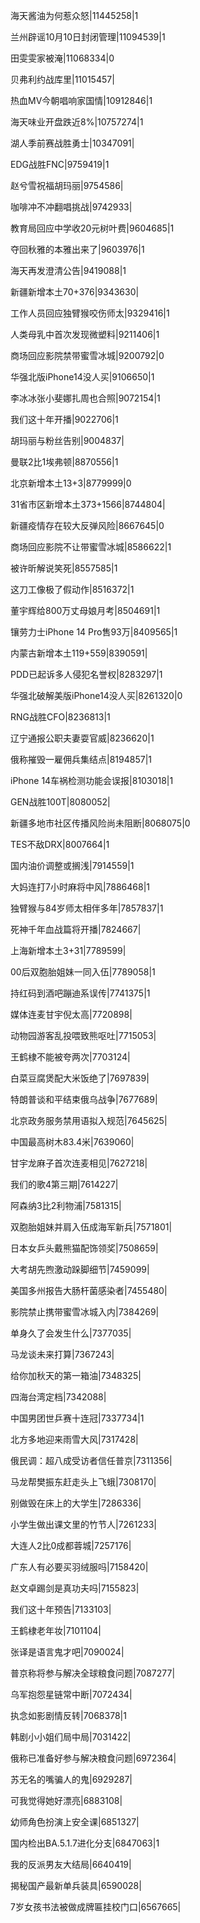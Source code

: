 海天酱油为何惹众怒|11445258|1

兰州辟谣10月10日封闭管理|11094539|1

田雯雯家被淹|11068334|0

贝弗利约战库里|11015457|

热血MV今朝唱响家国情|10912846|1

海天味业开盘跌近8%|10757274|1

湖人季前赛战胜勇士|10347091|

EDG战胜FNC|9759419|1

赵兮雪祝福胡玛丽|9754586|

咖啡冲不冲翻唱挑战|9742933|

教育局回应中学收20元树叶费|9604685|1

夺回秋雅的本雅出来了|9603976|1

海天再发澄清公告|9419088|1

新疆新增本土70+376|9343630|

工作人员回应独臂猴咬伤师太|9329416|1

人类母乳中首次发现微塑料|9211406|1

商场回应影院禁带蜜雪冰城|9200792|0

华强北版iPhone14没人买|9106650|1

李冰冰张小斐娜扎周也合照|9072154|1

我们这十年开播|9022706|1

胡玛丽与粉丝告别|9004837|

曼联2比1埃弗顿|8870556|1

北京新增本土13+3|8779999|0

31省市区新增本土373+1566|8744804|

新疆疫情存在较大反弹风险|8667645|0

商场回应影院不让带蜜雪冰城|8586622|1

被许昕解说笑死|8557585|1

这刀工像极了假动作|8516372|1

董宇辉给800万丈母娘月考|8504691|1

镶劳力士iPhone 14 Pro售93万|8409565|1

内蒙古新增本土119+559|8390591|

PDD已起诉多人侵犯名誉权|8283297|1

华强北破解美版iPhone14没人买|8261320|0

RNG战胜CFO|8236813|1

辽宁通报公职夫妻耍官威|8236620|1

俄称摧毁一雇佣兵集结点|8194857|1

iPhone 14车祸检测功能会误报|8103018|1

GEN战胜100T|8080052|

新疆多地市社区传播风险尚未阻断|8068075|0

TES不敌DRX|8007664|1

国内油价调整或搁浅|7914559|1

大妈连打7小时麻将中风|7886468|1

独臂猴与84岁师太相伴多年|7857837|1

死神千年血战篇将开播|7824667|

上海新增本土3+31|7789599|

00后双胞胎姐妹一同入伍|7789058|1

持红码到酒吧蹦迪系误传|7741375|1

媒体连麦甘宇倪太高|7720898|

动物园游客乱投喂致熊呕吐|7715053|

王鹤棣不能被夸两次|7703124|

白菜豆腐煲配大米饭绝了|7697839|

特朗普谈和平结束俄乌战争|7677689|

北京政务服务禁用语拟入规范|7645625|

中国最高树木83.4米|7639060|

甘宇龙麻子首次连麦相见|7627218|

我们的歌4第三期|7614227|

阿森纳3比2利物浦|7581315|

双胞胎姐妹并肩入伍成海军新兵|7571801|

日本女乒头戴熊猫配饰领奖|7508659|

大考胡先煦激动跺脚细节|7459099|

美国多州报告大肠杆菌感染者|7455480|

影院禁止携带蜜雪冰城入内|7384269|

单身久了会发生什么|7377035|

马龙谈未来打算|7367243|

给你加秋天的第一箱油|7348325|

四海台湾定档|7342088|

中国男团世乒赛十连冠|7337734|1

北方多地迎来雨雪大风|7317428|

俄民调：超八成受访者信任普京|7311356|

马龙帮樊振东赶走头上飞蛾|7308170|

别做毁在床上的大学生|7286336|

小学生做出课文里的竹节人|7261233|

大连人2比0成都蓉城|7257176|

广东人有必要买羽绒服吗|7158420|

赵文卓踢剑是真功夫吗|7155823|

我们这十年预告|7133103|

王鹤棣老年妆|7101104|

张译是语言鬼才吧|7090024|

普京称将参与解决全球粮食问题|7087277|

乌军抱怨星链常中断|7072434|

执念如影剧情反转|7068378|1

韩剧小小姐们局中局|7031422|

俄称已准备好参与解决粮食问题|6972364|

苏无名的嘴骗人的鬼|6929287|

可我觉得她好漂亮|6883108|

幼师角色扮演上安全课|6851327|

国内检出BA.5.1.7进化分支|6847063|1

我的反派男友大结局|6640419|

揭秘国产最新单兵装具|6590028|

7岁女孩书法被做成牌匾挂校门口|6567665|

